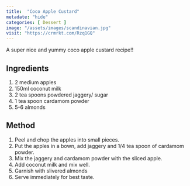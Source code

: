 ```yaml
---
title:  "Coco Apple Custard"
metadate: "hide"
categories: [ Dessert ]
image: "/assets/images/scandinavian.jpg"
visit: "https://crmrkt.com/Rzq1GQ"
---
```

A super nice and yummy coco apple custard recipe!!

## Ingredients

1. 2 medium apples
2. 150ml coconut milk
3. 2 tea spoons powdered jaggery/ sugar
4. 1 tea spoon cardamom powder
5. 5-6 almonds


## Method

1. Peel and chop the apples into small pieces.
2. Put the apples in a bown, add jaggery and 1/4 tea spoon of cardamom powder.
3. Mix the jaggery and cardamom powder with the sliced apple.
4. Add coconut milk and mix well.
5. Garnish with slivered almonds
6. Serve immediately for best taste.
